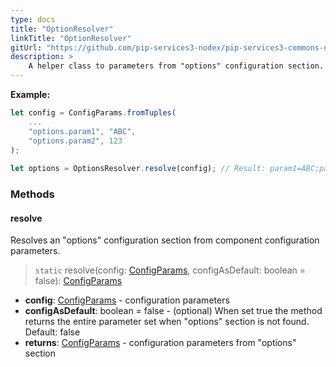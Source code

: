 ```yaml
---
type: docs
title: "OptionResolver"
linkTitle: "OptionResolver"
gitUrl: "https://github.com/pip-services3-nodex/pip-services3-commons-nodex"
description: > 
    A helper class to parameters from "options" configuration section.
---
```


**Example:**

```typescript
let config = ConfigParams.fromTuples(
    ...
    "options.param1", "ABC",
    "options.param2", 123
);
   
let options = OptionsResolver.resolve(config); // Result: param1=ABC;param2=123 

```

### Methods

#### resolve
Resolves an "options" configuration section from component configuration parameters.

> `static` resolve(config: [ConfigParams](../config_params), configAsDefault: boolean = false): [ConfigParams](../config_params)

- **config**: [ConfigParams](../config_params) - configuration parameters
- **configAsDefault**: boolean = false - (optional) When set true the method returns the entire parameter set when "options" section is not found. Default: false
- **returns**: [ConfigParams](../config_params) - configuration parameters from "options" section
